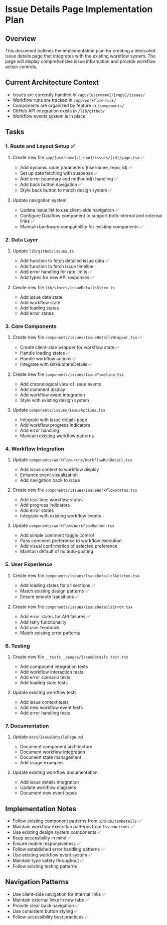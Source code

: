 # Issue Details Page Implementation Plan

## Overview

This document outlines the implementation plan for creating a dedicated issue details page that integrates with the existing workflow system. The page will display comprehensive issue information and provide workflow action controls.

## Current Architecture Context

- Issues are currently handled in `/app/[username]/[repo]/issues/`
- Workflow runs are tracked in `/app/workflow-runs/`
- Components are organized by feature in `/components/`
- GitHub API integration exists in `/lib/github/`
- Workflow events system is in place

## Tasks

### 1. Route and Layout Setup ✅

1. Create new file `app/[username]/[repo]/issues/[id]/page.tsx` ✅

   - Add dynamic route parameters (username, repo, id) ✅
   - Set up data fetching with suspense ✅
   - Add error boundary and notFound() handling ✅
   - Add back button navigation ✅
   - Style back button to match design system ✅

2. Update navigation system
   - Update issue list to use client-side navigation ✅
   - Configure DataRow component to support both internal and external links ✅
   - Maintain backward compatibility for existing components ✅

### 2. Data Layer

1. Update `lib/github/issues.ts`

   - Add function to fetch detailed issue data ✅
   - Add function to fetch issue timeline
   - Add error handling for rate limits ✅
   - Add types for new API responses ✅

2. Create new file `lib/stores/issueDetailsStore.ts`
   - Add issue data state
   - Add workflow state
   - Add loading states
   - Add error states

### 3. Core Components

1. Create new file `components/issues/IssueDetailsWrapper.tsx` ✅

   - Create client-side wrapper for workflow state ✅
   - Handle loading states ✅
   - Handle workflow actions ✅
   - Integrate with GitHubItemDetails ✅

2. Create new file `components/issues/IssueTimeline.tsx`

   - Add chronological view of issue events
   - Add comment display
   - Add workflow event integration
   - Style with existing design system

3. Update `components/issues/IssueActions.tsx`
   - Integrate with issue details page
   - Add workflow progress indicators
   - Add error handling
   - Maintain existing workflow patterns

### 4. Workflow Integration

1. Update `components/workflow-runs/WorkflowRunDetail.tsx`

   - Add issue context to workflow display
   - Enhance event visualization
   - Add navigation back to issue

2. Create new file `components/issues/IssueWorkflowStatus.tsx`

   - Add real-time workflow status
   - Add progress indicators
   - Add error states
   - Integrate with existing workflow events

3. Update `components/workflow/WorkflowRunner.tsx`
   - Add simple comment toggle control
   - Pass comment preference to workflow execution
   - Add visual confirmation of selected preference
   - Maintain default of no auto-posting

### 5. User Experience

1. Create new file `components/issues/IssueDetailsSkeleton.tsx`

   - Add loading states for all sections ✅
   - Match existing design patterns ✅
   - Ensure smooth transitions ✅

2. Create new file `components/issues/IssueDetailsError.tsx`
   - Add error states for API failures ✅
   - Add retry functionality
   - Add user feedback
   - Match existing error patterns

### 6. Testing

1. Create new file `__tests__/pages/IssueDetails.test.tsx`

   - Add component integration tests
   - Add workflow interaction tests
   - Add error scenario tests
   - Add loading state tests

2. Update existing workflow tests
   - Add issue context tests
   - Add new workflow event tests
   - Add error handling tests

### 7. Documentation

1. Update `docs/IssueDetailsPage.md`

   - Document component architecture
   - Document workflow integration
   - Document state management
   - Add usage examples

2. Update existing workflow documentation
   - Add issue details integration
   - Update workflow diagrams
   - Document new event types

## Implementation Notes

- Follow existing component patterns from `GitHubItemDetails` ✅
- Maintain workflow execution patterns from `IssueActions` ✅
- Use existing design system components ✅
- Keep accessibility in mind ✅
- Ensure mobile responsiveness ✅
- Follow established error handling patterns ✅
- Use existing workflow event system ✅
- Maintain type safety throughout ✅
- Follow existing testing patterns

## Navigation Patterns

- Use client-side navigation for internal links ✅
- Maintain external links in new tabs ✅
- Provide clear back navigation ✅
- Use consistent button styling ✅
- Follow accessibility best practices ✅
